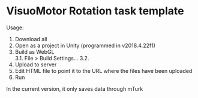 # VisuoMotor Rotation task template

Usage:

1. Download all
2. Open as a project in Unity (programmed in v2018.4.22f1)
3. Build as WebGL<br/>
	3.1. File > Build Settings...
	3.2. 
4. Upload to server
5. Edit HTML file to point it to the URL where the files have been uploaded
6. Run

In the current version, it only saves data through mTurk

